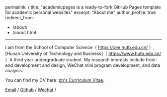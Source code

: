 permalink: /
title: "academicpages is a ready-to-fork GitHub Pages template for academic personal websites"
excerpt: "About me"
author_profile: true
redirect_from: 
  - /about/
  - /about.html
---
I am from the School of Computer Science（ https://cee.hutb.edu.cn/ ）, [Hunan University of Technology and Business]（ https://www.hutb.edu.cn/ ）A third year undergraduate student. My research interests include front-end development and design, WeChat mini program development, and data analysis.

You can find my CV here: [pb's Curriculum Vitae](../assets/Curriculum_Vitae.pdf).

[Email](mailto:1784583250@qq.com) / [Github](https://github.com/pengbkk6) / [Wechat](../images/wechat.jpg) /
